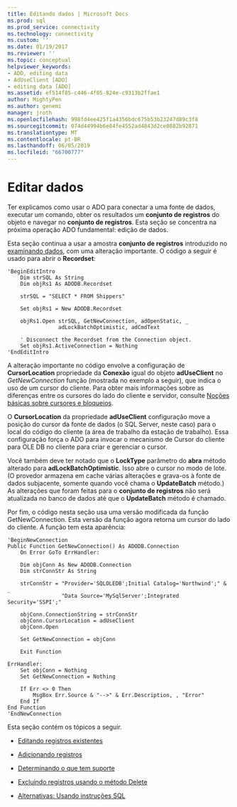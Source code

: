 ```yaml
---
title: Editando dados | Microsoft Docs
ms.prod: sql
ms.prod_service: connectivity
ms.technology: connectivity
ms.custom: ''
ms.date: 01/19/2017
ms.reviewer: ''
ms.topic: conceptual
helpviewer_keywords:
- ADO, editing data
- AdUseClient [ADO]
- editing data [ADO]
ms.assetid: ef514f85-c446-4f05-824e-c9313b2ffae1
author: MightyPen
ms.author: genemi
manager: jroth
ms.openlocfilehash: 998fd4ee425f1a4356bdc675b53b23247d89c3f8
ms.sourcegitcommit: 074d44994b6e84fe4552ad4843d2ce0882b92871
ms.translationtype: MT
ms.contentlocale: pt-BR
ms.lasthandoff: 06/05/2019
ms.locfileid: "66700777"
---
```

# <a name="editing-data"></a>Editar dados
Ter explicamos como usar o ADO para conectar a uma fonte de dados, executar um comando, obter os resultados um **conjunto de registros** do objeto e navegar no **conjunto de registros**. Esta seção se concentra na próxima operação ADO fundamental: edição de dados.  
  
 Esta seção continua a usar a amostra **conjunto de registros** introduzido no [examinando dados](../../../ado/guide/data/examining-data.md), com uma alteração importante. O código a seguir é usado para abrir o **Recordset**:  
  
```  
'BeginEditIntro  
    Dim strSQL As String  
    Dim objRs1 As ADODB.Recordset  
  
    strSQL = "SELECT * FROM Shippers"  
  
    Set objRs1 = New ADODB.Recordset  
  
    objRs1.Open strSQL, GetNewConnection, adOpenStatic, _  
                adLockBatchOptimistic, adCmdText  
  
    ' Disconnect the Recordset from the Connection object.  
    Set objRs1.ActiveConnection = Nothing  
'EndEditIntro  
```  
  
 A alteração importante no código envolve a configuração de **CursorLocation** propriedade da **Conexão** igual do objeto **adUseClient** no  *GetNewConnection* função (mostrada no exemplo a seguir), que indica o uso de um cursor do cliente. Para obter mais informações sobre as diferenças entre os cursores do lado do cliente e servidor, consulte [Noções básicas sobre cursores e bloqueios](../../../ado/guide/data/understanding-cursors-and-locks.md).  
  
 O **CursorLocation** da propriedade **adUseClient** configuração move a posição do cursor da fonte de dados (o SQL Server, neste caso) para o local do código do cliente (a área de trabalho da estação de trabalho). Essa configuração força o ADO para invocar o mecanismo de Cursor do cliente para OLE DB no cliente para criar e gerenciar o cursor.  
  
 Você também deve ter notado que o **LockType** parâmetro do **abra** método alterado para **adLockBatchOptimistic**. Isso abre o cursor no modo de lote. (O provedor armazena em cache várias alterações e grava-os à fonte de dados subjacente, somente quando você chama o **UpdateBatch** método.) As alterações que foram feitas para o **conjunto de registros** não será atualizada no banco de dados até que o **UpdateBatch** método é chamado.  
  
 Por fim, o código nesta seção usa uma versão modificada da função GetNewConnection. Esta versão da função agora retorna um cursor do lado do cliente. A função tem esta aparência:  
  
```  
'BeginNewConnection  
Public Function GetNewConnection() As ADODB.Connection  
    On Error GoTo ErrHandler:  
  
    Dim objConn As New ADODB.Connection  
    Dim strConnStr As String  
  
    strConnStr = "Provider='SQLOLEDB';Initial Catalog='Northwind';" & _  
                 "Data Source='MySqlServer';Integrated Security='SSPI';"  
  
    objConn.ConnectionString = strConnStr  
    objConn.CursorLocation = adUseClient  
    objConn.Open  
  
    Set GetNewConnection = objConn  
  
    Exit Function  
  
ErrHandler:  
    Set objConn = Nothing  
    Set GetNewConnection = Nothing  
  
    If Err <> 0 Then  
        MsgBox Err.Source & "-->" & Err.Description, , "Error"  
    End If  
End Function  
'EndNewConnection  
```  
  
 Esta seção contém os tópicos a seguir.  
  
-   [Editando registros existentes](../../../ado/guide/data/editing-existing-records.md)  
  
-   [Adicionando registros](../../../ado/guide/data/adding-records.md)  
  
-   [Determinando o que tem suporte](../../../ado/guide/data/determining-what-is-supported.md)  
  
-   [Excluindo registros usando o método Delete](../../../ado/guide/data/deleting-records-using-the-delete-method.md)  
  
-   [Alternativas: Usando instruções SQL](../../../ado/guide/data/alternatives-using-sql-statements.md)
